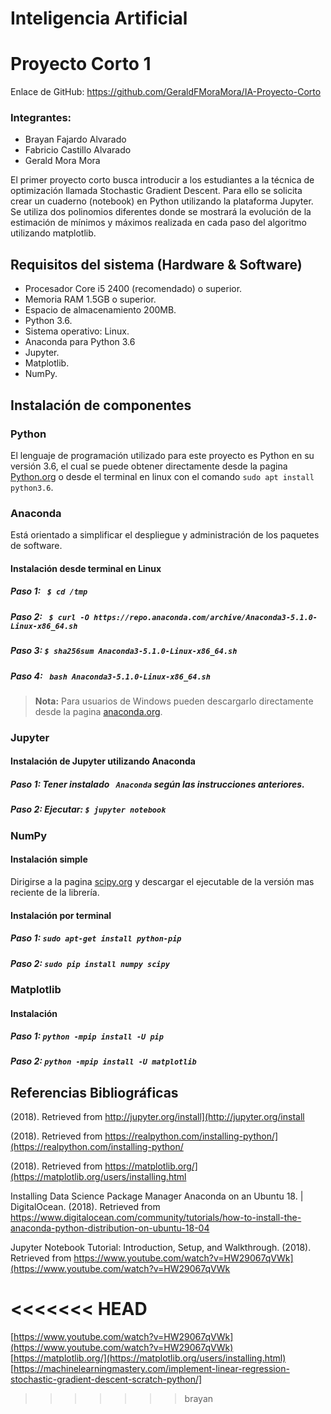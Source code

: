 # Inteligencia Artificial
# Proyecto Corto 1
Enlace de GitHub: https://github.com/GeraldFMoraMora/IA-Proyecto-Corto

### Integrantes:

 - Brayan Fajardo Alvarado
 - Fabricio Castillo Alvarado
 - Gerald Mora Mora

El primer proyecto corto busca introducir a los estudiantes a la técnica de optimización llamada Stochastic Gradient Descent. Para ello se solicita crear un cuaderno (notebook) en Python utilizando la plataforma Jupyter. Se utiliza   dos   polinomios   diferentes   donde   se   mostrará   la   evolución   de   la   estimación   de   mínimos   y   máximos   realizada   en   cada   paso   del   algoritmo utilizando matplotlib.
## Requisitos del sistema (Hardware & Software)
- Procesador Core i5 2400 (recomendado) o superior.
-   Memoria RAM 1.5GB o superior.
-   Espacio de almacenamiento 200MB.
- Python 3.6.
- Sistema operativo: Linux.
- Anaconda para Python 3.6
- Jupyter.
- Matplotlib.
- NumPy.
## Instalación de componentes

### Python
El lenguaje de programación utilizado para este proyecto es Python en su versión 3.6, el cual se puede obtener directamente desde la pagina [Python.org](https://www.python.org/) o desde el terminal en linux con el comando ``sudo apt install python3.6``.

### Anaconda
Está orientado a simplificar el despliegue y administración de los paquetes de software.
#### Instalación desde terminal en Linux
##### Paso 1:  `` $ cd /tmp``
##### Paso 2: `` $ curl -O https://repo.anaconda.com/archive/Anaconda3-5.1.0-Linux-x86_64.sh``
##### Paso 3: ``$ sha256sum Anaconda3-5.1.0-Linux-x86_64.sh``
##### Paso 4: `` bash Anaconda3-5.1.0-Linux-x86_64.sh``
> **Nota:** Para usuarios de Windows pueden descargarlo directamente desde la pagina [anaconda.org](https://anaconda.org/anaconda/python).
### Jupyter
#### Instalación de Jupyter utilizando Anaconda
##### Paso 1:  Tener instalado `` Anaconda`` según las instrucciones anteriores.
##### Paso 2:  Ejecutar: ``$ jupyter notebook``
### NumPy
#### Instalación simple
Dirigirse a la pagina [scipy.org](https://www.scipy.org/scipylib/download.html) y descargar el ejecutable de la versión mas reciente de la librería.
#### Instalación por terminal
##### Paso 1: ``sudo apt-get install python-pip  ``
##### Paso 2: ``sudo pip install numpy scipy``
### Matplotlib
#### Instalación
##### Paso 1: ``python -mpip install -U pip``
##### Paso 2: ``python -mpip install -U matplotlib``
## Referencias Bibliográficas


(2018). Retrieved from http://jupyter.org/install](http://jupyter.org/install

(2018). Retrieved from https://realpython.com/installing-python/](https://realpython.com/installing-python/

 (2018). Retrieved from https://matplotlib.org/](https://matplotlib.org/users/installing.html

Installing Data Science Package Manager Anaconda on an Ubuntu 18. | DigitalOcean. (2018). Retrieved from https://www.digitalocean.com/community/tutorials/how-to-install-the-anaconda-python-distribution-on-ubuntu-18-04

Jupyter Notebook Tutorial: Introduction, Setup, and Walkthrough. (2018). Retrieved from https://www.youtube.com/watch?v=HW29067qVWk](https://www.youtube.com/watch?v=HW29067qVWk


<<<<<<< HEAD
=======
[https://www.youtube.com/watch?v=HW29067qVWk](https://www.youtube.com/watch?v=HW29067qVWk)
[https://matplotlib.org/](https://matplotlib.org/users/installing.html)
[https://machinelearningmastery.com/implement-linear-regression-stochastic-gradient-descent-scratch-python/]
>>>>>>> brayan

